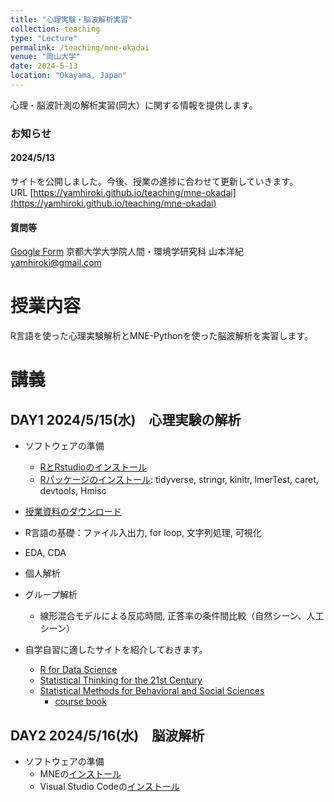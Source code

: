 ```yaml
---
title: "心理実験・脳波解析実習"
collection: teaching
type: "Lecture"
permalink: /teaching/mne-okadai
venue: "岡山大学"
date: 2024-5-13
location: "Okayama, Japan"
---
```

心理・脳波計測の解析実習(岡大）に関する情報を提供します。

### お知らせ  
#### 2024/5/13
サイトを公開しました。今後、授業の進捗に合わせて更新していきます。  
URL [https://yamhiroki.github.io/teaching/mne-okadai](https://yamhiroki.github.io/teaching/mne-okadai)
#### 質問等
[Google Form](https://docs.google.com/forms/d/e/1FAIpQLSeikKubclt8G23Q-b_Akfemc_8qKf4H3GcZWfDubrrx1gxNFQ/viewform)
京都大学大学院人間・環境学研究科 山本洋紀
yamhiroki@gmail.com

# 授業内容
R言語を使った心理実験解析とMNE-Pythonを使った脳波解析を実習します。

# 講義
## DAY1 2024/5/15(水)　心理実験の解析
- ソフトウェアの準備
    - [RとRstudioのインストール](https://syunsuke.github.io/r_install_guide_for_beginners/index.html)
    - [Rパッケージのインストール](https://syunsuke.github.io/r_install_guide_for_beginners/05_installation_of_packages.html): tidyverse, stringr, kinitr, lmerTest, caret, devtools, Hmisc
   
- [授業資料のダウンロード](https://www.dropbox.com/scl/fi/hpv2pw7a9nutiov1bqrt9/day1.zip?rlkey=k529rxwwgh41o4ib1p9w1jlco&dl=0) 
- R言語の基礎：ファイル入出力, for loop, 文字列処理, 可視化
- EDA, CDA
- 個人解析
- グループ解析
    - 線形混合モデルによる反応時間, 正答率の条件間比較（自然シーン、人工シーン）
- 自学自習に適したサイトを紹介しておきます。
    - [R for Data Science](https://r4ds.had.co.nz/)
    - [Statistical Thinking for the 21st Century](https://statsthinking21.github.io/statsthinking21-core-site/index.html#why-does-this-book-exist)  
    - [Statistical Methods for Behavioral and Social Sciences](https://psych252.github.io/)
        - [course book](https://psych252.github.io/psych252book/)

## DAY2 2024/5/16(水)　脳波解析
- ソフトウェアの準備
    - MNEの[インストール](https://mne.tools/stable/install/index.html)
    - Visual Studio Codeの[インストール](https://azure.microsoft.com/ja-jp/products/visual-studio-code/)
